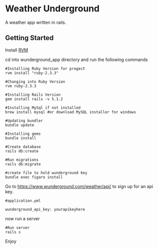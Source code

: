 # Weather Underground

A weather app written in rails.

## Getting Started

Install [RVM](https://rvm.io/)

cd into wunderground_app directory and run the following commands
 
```
#Installing Ruby Version for progect
rvm install "ruby-2.3.3"

#Changing into Ruby Version
rvm ruby-2.3.3

#Installing Rails Version
gem install rails -v 5.1.2

#Installing MySql if not installed
brew install mysql #or download MySQL installer for windows

#Updating bundler
bundle update

#Installing gems
bundle install

#Create database
rails db:create

#Run migrations
rails db:migrate

#create file to hold wunderground key
bundle exec figaro install

```
 Go to https://www.wunderground.com/weather/api/ to sign up for an api key.

```
#application.yml

wunderground_api_key: yourapikeyhere
```
now run a server
```
#Run server
rails s
```

Enjoy

